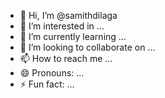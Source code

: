 - 👋 Hi, I’m @samithdilaga
- 👀 I’m interested in ...
- 🌱 I’m currently learning ...
- 💞️ I’m looking to collaborate on ...
- 📫 How to reach me ...
- 😄 Pronouns: ...
- ⚡ Fun fact: ...

<!---
samithdila/samithdila is a ✨ special ✨ repository because its `README.md` (this file) appears on your GitHub profile.
You can click the Preview link to take a look at your changes.
--->
